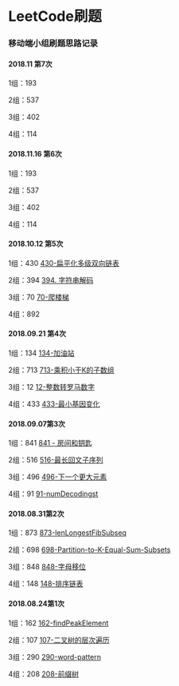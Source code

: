 # LeetCode刷题

### 移动端小组刷题思路记录

#### 2018.11 第7次

1组：193  

2组：537 

3组：402 

4组：114 

#### 2018.11.16 第6次

1组：193  

2组：537 

3组：402 

4组：114 

#### 2018.10.12 第5次

1组：430  [430-扁平化多级双向链表](details/430/430-扁平化多级双向链表.md)

2组：394 [394. 字符串解码](details/394-字符串解码.md)

3组：70 [70-爬楼梯](details/70-爬楼梯.md)

4组：892 

#### 2018.09.21 第4次

1组：134  [134-加油站](details/134-加油站.md)

2组：713  [713-乘积小于K的子数组](details/713-乘积小于K的子数组.md)

3组：12 [12-整数转罗马数字](details/12-整数转罗马数字.md)

4组：433 [433-最小基因变化](details/433-最小基因变化.md)

#### 2018.09.07第3次

1组：841  [841 - 房间和钥匙](details/841-房间和钥匙.md)

2组：516  [516-最长回文子序列](details/516/516.最长的回文子序列.md)

3组：496 [496-下一个更大元素](details/496-下一个更大元素-I.md)

4组：91 [91-numDecodingst](details/91-numDecodingst.md)

#### 2018.08.31第2次

1组：873  [873-lenLongestFibSubseq](details/873-lenLongestFibSubseq.md)

2组：698 [698-Partition-to-K-Equal-Sum-Subsets](details/698-Partition-to-K-Equal-Sum-Subsets.md)

3组：848 [848-字母移位](details/848-字母移位.md)

4组：148 [148-排序链表](details/148-排序链表.md)


#### 2018.08.24第1次

1组：162 [162-findPeakElement](details/162-findPeakElement.md)

2组：107 [107-二叉树的层次遍历](details/107-二叉树的层次遍历.md)

3组：290 [290-word-pattern](details/290-word-pattern.md)

4组：208  [208-前缀树](details/208-实现前缀树.md)

